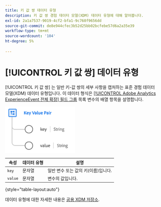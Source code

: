```yaml
---
title: 키 값 쌍 데이터 유형
description: 키 값 쌍 경험 데이터 모델(XDM) 데이터 유형에 대해 알아봅니다.
exl-id: 2a1a7537-9019-4cf2-bfa1-9c760f9656dd
source-git-commit: de8e944cfec3b52d25bb02bcfebe57d6a2a35e39
workflow-type: tm+mt
source-wordcount: '104'
ht-degree: 5%

---
```


# [!UICONTROL 키 값 쌍] 데이터 유형

[!UICONTROL 키 값 쌍] 는 일반 키-값 쌍의 세부 사항을 캡처하는 표준 경험 데이터 모델(XDM) 데이터 유형입니다. 이 데이터 형식은 [[!UICONTROL Adobe Analytics ExperienceEvent 전체 확장] 필드 그룹](../field-groups/event/analytics-full-extension.md) 목록 변수의 배열 항목을 설명합니다.

![키 값 쌍 구조](../images/data-types/key-value-pair.png)

| 속성 | 데이터 유형 | 설명 |
| --- | --- | --- |
| `key` | 문자열 | 일반 변수 또는 값의 키(이름)입니다. |
| `value` | 문자열 | 변수의 값입니다. |

{style="table-layout:auto"}

데이터 유형에 대한 자세한 내용은 [공용 XDM 저장소](https://github.com/adobe/xdm/blob/master/extensions/adobe/experience/analytics/keyvalue.schema.json).
